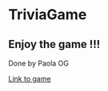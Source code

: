 # TriviaGame
## Enjoy the game !!!
Done by Paola OG

[Link to game](https://paolaog.github.io/TriviaGame/)
